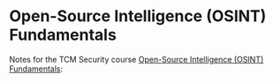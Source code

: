 # Open-Source Intelligence (OSINT) Fundamentals

Notes for the TCM Security course [Open-Source Intelligence (OSINT) Fundamentals](https://academy.tcm-sec.com/p/osint-fundamentals):
